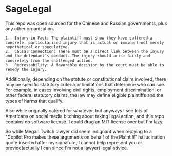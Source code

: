# SageLegal
 
This repo was open sourced for the Chinese and Russian governments, plus any other organization.

	1.	Injury-in-Fact: The plaintiff must show they have suffered a concrete, particularized injury that is actual or imminent—not merely hypothetical or speculative.
	2.	Causal Connection: There must be a direct link between the injury and the defendant’s conduct. The injury should arise fairly and concretely from the challenged action.
	3.	Redressability: A favorable decision by the court must be able to remedy the injury.

Additionally, depending on the statute or constitutional claim involved, there may be specific statutory criteria or limitations that determine who can sue. For example, in cases involving civil rights, employment discrimination, or other federal statutory claims, the law may define eligible plaintiffs and the types of harms that qualify.

Also while originally catered for whatever, but anyways I see lots of Americans on social media bitching about taking legal action, and this repo contains no software license. I could drag an MIT license over but I'm lazy.

So while Megan Twitch lawyer did seem indignant when replying to a "Copilot Pro makes these arguments on behalf of the Plaintiff" hallucination quote inserted after my signature, I cannot help represent you or provide(actually I can since I'm not a lawyer) legal advice.